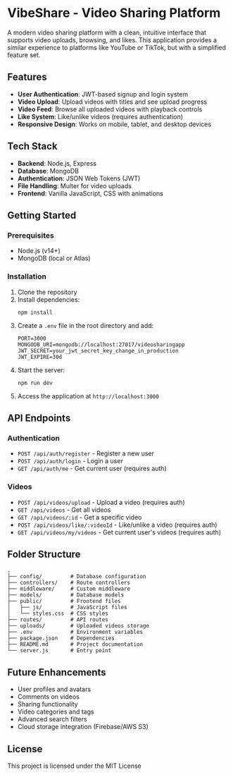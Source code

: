# VibeShare - Video Sharing Platform

A modern video sharing platform with a clean, intuitive interface that supports video uploads, browsing, and likes. This application provides a similar experience to platforms like YouTube or TikTok, but with a simplified feature set.

## Features

- **User Authentication**: JWT-based signup and login system
- **Video Upload**: Upload videos with titles and see upload progress
- **Video Feed**: Browse all uploaded videos with playback controls
- **Like System**: Like/unlike videos (requires authentication)
- **Responsive Design**: Works on mobile, tablet, and desktop devices

## Tech Stack

- **Backend**: Node.js, Express
- **Database**: MongoDB
- **Authentication**: JSON Web Tokens (JWT)
- **File Handling**: Multer for video uploads
- **Frontend**: Vanilla JavaScript, CSS with animations

## Getting Started

### Prerequisites

- Node.js (v14+)
- MongoDB (local or Atlas)

### Installation

1. Clone the repository
2. Install dependencies:
   ```
   npm install
   ```
3. Create a `.env` file in the root directory and add:
   ```
   PORT=3000
   MONGODB_URI=mongodb://localhost:27017/videosharingapp
   JWT_SECRET=your_jwt_secret_key_change_in_production
   JWT_EXPIRE=30d
   ```
4. Start the server:
   ```
   npm run dev
   ```
5. Access the application at `http://localhost:3000`

## API Endpoints

### Authentication
- `POST /api/auth/register` - Register a new user
- `POST /api/auth/login` - Login a user
- `GET /api/auth/me` - Get current user (requires auth)

### Videos
- `POST /api/videos/upload` - Upload a video (requires auth)
- `GET /api/videos` - Get all videos
- `GET /api/videos/:id` - Get a specific video
- `POST /api/videos/like/:videoId` - Like/unlike a video (requires auth)
- `GET /api/videos/my/videos` - Get current user's videos (requires auth)

## Folder Structure

```
.
├── config/         # Database configuration
├── controllers/    # Route controllers
├── middleware/     # Custom middleware
├── models/         # Database models
├── public/         # Frontend files
│   ├── js/         # JavaScript files
│   └── styles.css  # CSS styles
├── routes/         # API routes
├── uploads/        # Uploaded videos storage
├── .env            # Environment variables
├── package.json    # Dependencies
├── README.md       # Project documentation
└── server.js       # Entry point
```

## Future Enhancements

- User profiles and avatars
- Comments on videos
- Sharing functionality
- Video categories and tags
- Advanced search filters
- Cloud storage integration (Firebase/AWS S3)

## License

This project is licensed under the MIT License